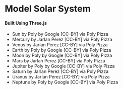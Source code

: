 # Model Solar System
#### Built Using Three.js

- Sun by Poly by Google [CC-BY] via Poly Pizza
- Mercury by Jarlan Perez [CC-BY] via Poly Pizza
- Venus by Jarlan Perez [CC-BY] via Poly Pizza
- Earth by Poly by Google [CC-BY] via Poly Pizza
- Moon by Poly by Google [CC-BY] via Poly Pizza
- Mars by Jarlan Perez [CC-BY] via Poly Pizza
- Jupiter by Poly by Google [CC-BY] via Poly Pizza
- Saturn by Jarlan Perez [CC-BY] via Poly Pizza
- Uranus by Jarlan Perez [CC-BY] via Poly Pizza
- Neptune by Poly by Google [CC-BY] via Poly Pizza
